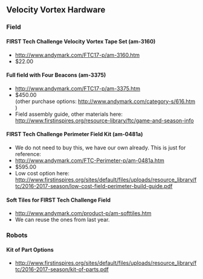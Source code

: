 ## Velocity Vortex Hardware

### Field
#### FIRST Tech Challenge Velocity Vortex Tape Set (am-3160)
- http://www.andymark.com/FTC17-p/am-3160.htm
- $22.00

#### Full field with Four Beacons (am-3375)
- http://www.andymark.com/FTC17-p/am-3375.htm
- $450.00   
   (other purchase options: http://www.andymark.com/category-s/616.htm )
- Field assembly guide, other materials here: http://www.firstinspires.org/resource-library/ftc/game-and-season-info

#### FIRST Tech Challenge Perimeter Field Kit (am-0481a)
- We do not need to buy this, we have our own already. This is just for reference:
- http://www.andymark.com/FTC-Perimeter-p/am-0481a.htm
- $595.00
- Low cost option here: http://www.firstinspires.org/sites/default/files/uploads/resource_library/ftc/2016-2017-season/low-cost-field-perimeter-build-guide.pdf

#### Soft Tiles for FIRST Tech Challenge Field
- http://www.andymark.com/product-p/am-softtiles.htm
- We can reuse the ones from last year.

### Robots

#### Kit of Part Options
- http://www.firstinspires.org/sites/default/files/uploads/resource_library/ftc/2016-2017-season/kit-of-parts.pdf
